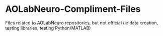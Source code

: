 # AOLabNeuro-Compliment-Files
Files related to AOLabNeuro repositories, but not official (ie data creation, testing libraries, testing Python/MATLAB)
